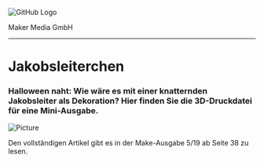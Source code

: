 ![GitHub Logo](http://www.heise.de/make/icons/make_logo.png) 

Maker Media GmbH 
*** 

# Jakobsleiterchen

### Halloween naht: Wie wäre es mit einer knatternden Jakobsleiter als Dekoration? Hier finden Sie die 3D-Druckdatei für eine Mini-Ausgabe.


![Picture](https://github.com/MakeMagazinDE/Jakobsleiterchen/blob/master/leiter.PNG) 

Den vollständigen Artikel gibt es in der Make-Ausgabe 5/19 ab Seite 38 zu lesen. 
